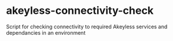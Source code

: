# akeyless-connectivity-check
Script for checking connectivity to required Akeyless services and dependancies in an environment
